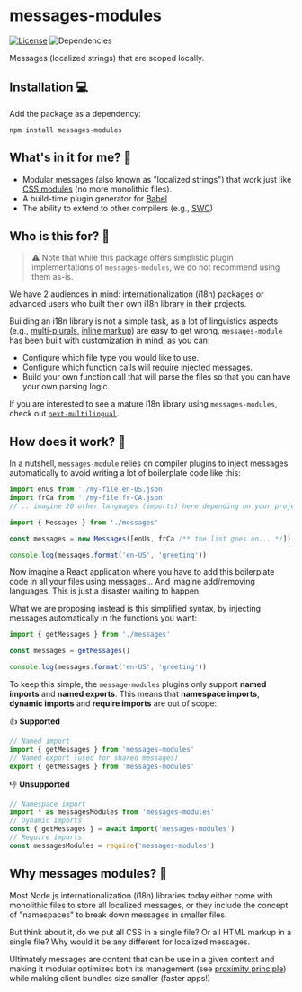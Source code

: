 # messages-modules

[![License](https://img.shields.io/npm/l/make-coverage-badge.svg?color=brightgreen)](https://opensource.org/licenses/MIT)
![Dependencies](https://img.shields.io/badge/dependencies-0-brightgreen)

Messages (localized strings) that are scoped locally.

## Installation 💻

Add the package as a dependency:

```
npm install messages-modules
```

## What's in it for me? 🤔

- Modular messages (also known as "localized strings") that work just like [CSS modules](https://github.com/css-modules/css-modules) (no more monolithic files).
- A build-time plugin generator for [Babel](https://babeljs.io/)
- The ability to extend to other compilers (e.g., [SWC](https://swc.rs/))

## Who is this for? 👥

> ⚠️ Note that while this package offers simplistic plugin implementations of `messages-modules`, we do not recommend using them as-is.

We have 2 audiences in mind: internationalization (i18n) packages or advanced users who built their own i18n library in their projects.

Building an i18n library is not a simple task, as a lot of linguistics aspects (e.g., [multi-plurals](https://unicode-org.github.io/cldr-staging/charts/latest/supplemental/language_plural_rules.html), [inline markup](https://github.com/Avansai/next-multilingual#injecting-jsx)) are easy to get wrong. `messages-module` has been built with customization in mind, as you can:

- Configure which file type you would like to use.
- Configure which function calls will require injected messages.
- Build your own function call that will parse the files so that you can have your own parsing logic.

If you are interested to see a mature i18n library using `messages-modules`, check out [`next-multilingual`](https://github.com/Avansai/next-multilingual).

## How does it work? 🧬

In a nutshell, `messages-module` relies on compiler plugins to inject messages automatically to avoid writing a lot of boilerplate code like this:

```ts
import enUs from './my-file.en-US.json'
import frCa from './my-file.fr-CA.json'
// .. imagine 20 other languages (imports) here depending on your project...

import { Messages } from './messages'

const messages = new Messages([enUs, frCa /** the list goes on... */])

console.log(messages.format('en-US', 'greeting'))
```

Now imagine a React application where you have to add this boilerplate code in all your files using messages... And imagine add/removing languages. This is just a disaster waiting to happen.

What we are proposing instead is this simplified syntax, by injecting messages automatically in the functions you want:

```ts
import { getMessages } from './messages'

const messages = getMessages()

console.log(messages.format('en-US', 'greeting'))
```

To keep this simple, the `message-modules` plugins only support **named imports** and **named exports**. This means that **namespace imports**, **dynamic imports** and **require imports** are out of scope:

👍 **Supported**

```js
// Named import
import { getMessages } from 'messages-modules'
// Named export (used for shared messages)
export { getMessages } from 'messages-modules'
```

👎 **Unsupported**

```ts
// Namespace import
import * as messagesModules from 'messages-modules'
// Dynamic imports
const { getMessages } = await import('messages-modules')
// Require imports
const messagesModules = require('messages-modules')
```

## Why messages modules? 🤷

Most Node.js internationalization (i18n) libraries today either come with monolithic files to store all localized messages, or they include the concept of "namespaces" to break down messages in smaller files.

But think about it, do we put all CSS in a single file? Or all HTML markup in a single file? Why would it be any different for localized messages.

Ultimately messages are content that can be use in a given context and making it modular optimizes both its management (see [proximity principle](https://kula.blog/posts/proximity_principle/)) while making client bundles size smaller (faster apps!)
